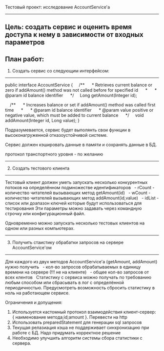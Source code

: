 Тестовый проект: исследование AccountService'а 

------------------------------------------------------------------------------------------------------
Цель: создать сервис и оценить время доступа к нему в зависимости от входных параметров
------------------------------------------------------------------------------------------------------

План работ:
------------------------------------------------------------------------------------------------------
1. Создать сервис со следующим интерфейсом:
------------------------------------------------------------------------------------------------------
public interface AccountService
{
    /**
     * Retrieves current balance or zero if addAmount() method was not called before for specified id
     *
     * @param id balance identifier
     */
    Long getAmount(Integer id);

    /**
     * Increases balance or set if addAmount() method was called first time
     *
     * @param id balance identifier
     * @param value positive or negative value, which must be added to current balance
     */
    void addAmount(Integer id, Long value);
}

Подразумевается, сервис будет выполянть свои функции в высоконагруженной отказоустойчивой системе.

Сервис должен кэшировать данные в памяти и сохранять данные в БД.

протокол транспортного уровня - по желанию

------------------------------------------------------------------------------------------------------
2. Создать тестового клиента
------------------------------------------------------------------------------------------------------
Тестовый клиент должен уметь запускать несколько конкурентных потоков на определённом подмножестве идентификаторов
  - rCount - количество читателей вызывающих метод getAmount(id)
  - wCount - количество читателей вызывающих метод addAmount(id,value)
  - idList - список или доапазон ключей которые будут использоваться для тестирования
Эти параметры можно задавать через командную строчку или конфигурационный файл.

Одновременно можно запускать несколько тестовых клиентов на одном или разных компьютерах.

------------------------------------------------------------------------------------------------------
3. Получить стаистику обрабатки запросов на сервере AccountService'ом 
------------------------------------------------------------------------------------------------------
Для каждого из двух методов AccountService'а (getAmount, addAmount) нужно получить
  - кол-во запросов обрабатываемых в единицу времени на сервере (!!! не на клиенте) 
  - общее кол-во запросов от всех клентов
  
Статистику с сервиса можно получать по требованию любым способом 
или сбрасывать в лог с определённой периодичностью.
Предусмотреть возможность сбросить статистику в ноль на работающем сервисе.

Ограничения и допущения:
1. Используется кастомный протокол взаимодействия клиент-сервер: { наименование метода;id;amount }. Перевести на http
2. Использовать preparedStatement для генерации sql запросов
3. Текущая релазиация кэша не поддерживает синхронизацию при работе с БД. Надо придумать корректное решение
4. Необходимо улучшить алгоритм системы сбора статистики с сервера.